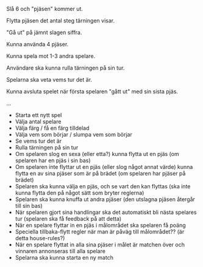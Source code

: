 Slå 6 och "pjäsen" kommer ut.

Flytta pjäsen det antal steg tärningen visar.

"Gå ut" på jämnt slagen siffra.

Kunna använda 4 pjäser.

Kunna spela mot 1-3 andra spelare.

Användare ska kunna rulla tärningen på sin tur.

Spelarna ska veta vems tur det är.

Kunna avsluta spelet när första spelaren "gått ut" med sin sista pjäs.

...

- Starta ett nytt spel
- Välja antal spelare
- Välja färg / få en färg tilldelad
- Välja vem som börjar / slumpa vem som börjar
- Se vems tur det är
- Rulla tärningen på sin tur
- Om spelaren slog en sexa (eller etta?) kunna flytta ut en pjäs (om spelaren har en pjäs i sin bas)
- Om spelaren inte flyttar ut en pjäs (eller slog något annat värde) kunna flytta en av sina pjäser som är på brädet (om spelaren har pjäser på brädet)
- Spelaren ska kunna välja en pjäs, och se vart den kan flyttas (ska inte kunna flytta den på något sätt som bryter reglerna)
- Spelaren ska kunna knuffa ut andra pjäser (den utslagna pjäsen återgår till sin bas)
- När spelaren gjort sina handlingar ska det automatiskt bli nästa spelares tur (spelaren ska få feedback på att detta)
- När en spelare flyttar in en pjäs i målområdet ska spelaren få poäng
- Speciella tillbaka-flytt regler när man är påväg till målområdet?? (är detta house-rules?)
- När en spelare flyttat in alla sina pjäser i målet är matchen över och vinnaren annonseras till alla spelare
- Spelarna ska kunna starta en ny match
